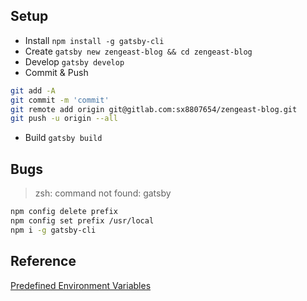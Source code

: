 ## Setup
- Install `npm install -g gatsby-cli`
- Create `gatsby new zengeast-blog && cd zengeast-blog`
- Develop `gatsby develop`
- Commit & Push 
```sh
git add -A
git commit -m 'commit'
git remote add origin git@gitlab.com:sx8807654/zengeast-blog.git
git push -u origin --all
```
- Build `gatsby build`





## Bugs
> zsh: command not found: gatsby
```sh
npm config delete prefix
npm config set prefix /usr/local
npm i -g gatsby-cli
```

## Reference
[Predefined Environment Variables](https://docs.gitlab.com/ee/ci/variables/predefined_variables.html)
